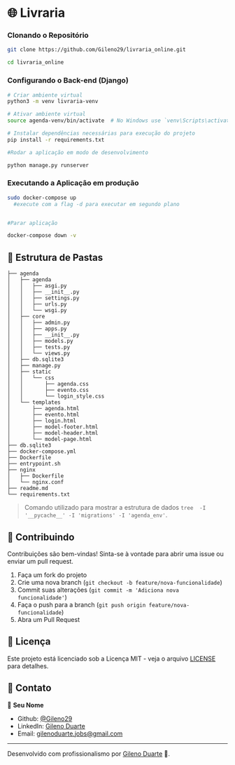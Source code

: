 
# 🌐 Livraria

### Clonando o Repositório

```bash
git clone https://github.com/Gileno29/livraria_online.git

cd livraria_online
```

### Configurando o Back-end (Django)

```bash
# Criar ambiente virtual
python3 -m venv livraria-venv

# Ativar ambiente virtual
source agenda-venv/bin/activate  # No Windows use `venv\Scripts\activate`

# Instalar dependências necessárias para execução do projeto
pip install -r requirements.txt

#Rodar a aplicação em modo de desenvolvimento

python manage.py runserver
```


### Executando a Aplicação em produção

```bash
sudo docker-compose up 
  #execute com a flag -d para executar em segundo plano


#Parar aplicação

docker-compose down -v
```
## 📁 Estrutura de Pastas

```plaintext
├── agenda
│   ├── agenda
│   │   ├── asgi.py
│   │   ├── __init__.py
│   │   ├── settings.py
│   │   ├── urls.py
│   │   └── wsgi.py
│   ├── core
│   │   ├── admin.py
│   │   ├── apps.py
│   │   ├── __init__.py
│   │   ├── models.py
│   │   ├── tests.py
│   │   └── views.py
│   ├── db.sqlite3
│   ├── manage.py
│   ├── static
│   │   └── css
│   │       ├── agenda.css
│   │       ├── evento.css
│   │       └── login_style.css
│   └── templates
│       ├── agenda.html
│       ├── evento.html
│       ├── login.html
│       ├── model-footer.html
│       ├── model-header.html
│       └── model-page.html
├── db.sqlite3
├── docker-compose.yml
├── Dockerfile
├── entrypoint.sh
├── nginx
│   ├── Dockerfile
│   └── nginx.conf
├── readme.md
└── requirements.txt
```
> Comando utilizado para mostrar a estrutura de dados `tree  -I '__pycache__' -I 'migrations' -I 'agenda_env'`.

## 🤝 Contribuindo

Contribuições são bem-vindas! Sinta-se à vontade para abrir uma issue ou enviar um pull request.

1. Faça um fork do projeto
2. Crie uma nova branch (`git checkout -b feature/nova-funcionalidade`)
3. Commit suas alterações (`git commit -m 'Adiciona nova funcionalidade'`)
4. Faça o push para a branch (`git push origin feature/nova-funcionalidade`)
5. Abra um Pull Request

## 📄 Licença

Este projeto está licenciado sob a Licença MIT - veja o arquivo [LICENSE](LICENSE) para detalhes.

## 📧 Contato

👤 **Seu Nome**

- Github: [@Gileno29](https://github.com/Gileno29/agenda)
- LinkedIn: [Gileno Duarte](https://www.linkedin.com/in/gileno-cordeiro-duarte-75913a164/)
- Email: gilenoduarte.jobs@gmail.com
---

Desenvolvido com profissionalismo por [Gileno Duarte](https://github.com/Gileno29/agenda) 🤖.
